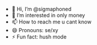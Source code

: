 - 👋 Hi, I’m @sigmaphoned
- 👀 I’m interested in only money
- 📫 How to reach me u cant know
- 😄 Pronouns: se/xy
- ⚡ Fun fact: hush mode

<!---
sigmaphoned/sigmaphoned is a ✨ special ✨ repository because its `README.md` (this file) appears on your GitHub profile.
You can click the Preview link to take a look at your changes.
--->
